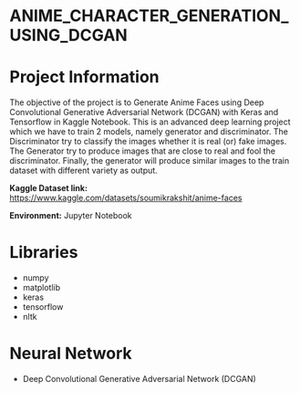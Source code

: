 # ANIME_CHARACTER_GENERATION_USING_DCGAN

# Project Information

The objective of the project is to Generate Anime Faces using Deep Convolutional Generative Adversarial Network (DCGAN) with Keras and Tensorflow in Kaggle Notebook. This is an advanced deep learning project which we have to train 2 models, namely generator and discriminator. The Discriminator try to classify the images whether it is real (or) fake images. The Generator try to produce images that are close to real and fool the discriminator. Finally, the generator will produce similar images to the train dataset with different variety as output.

**Kaggle Dataset link:** https://www.kaggle.com/datasets/soumikrakshit/anime-faces

**Environment:** Jupyter Notebook

# Libraries

- numpy
- matplotlib
- keras
- tensorflow
- nltk

# Neural Network

- Deep Convolutional Generative Adversarial Network (DCGAN)
